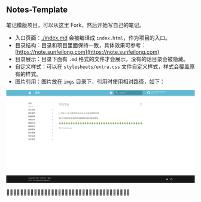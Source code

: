 ## Notes-Template

笔记模版项目，可以从这里 Fork，然后开始写自己的笔记。

* 入口页面：[./index.md](./index.md) 会被编译成 `index.html`，作为项目的入口。
* 目录结构：目录和项目里面保持一致，具体效果可参考： [https://note.sunfeilong.com](https://note.sunfeilong.com)
* 目录展示：目录下面有 `.md` 格式的文件才会展示，没有的话目录会被隐藏。
* 自定义样式：可以在 `stylesheets/extra.css` 文件自定义样式，样式会覆盖原有的样式。 
* 图片引用：图片放在 `imgs` 目录下，引用时使用相对路径，如下：

![效果](./imgs/note.png)

🌵🌵🌵🌵🌵🌵🌵🌵🌵🌵🌵🌵🌵🌵🌵🌵🌵🌵🌵🌵🌵🌵🌵🌵🌵🌵🌵🌵🌵🌵🌵🌵🌵🌵🌵🌵
